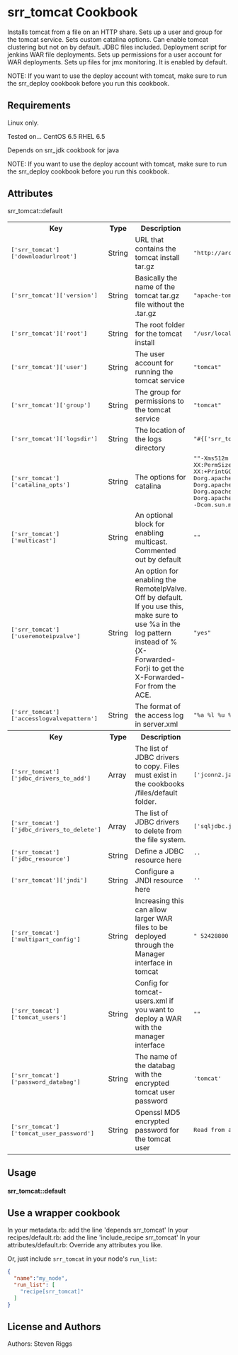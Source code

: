 srr_tomcat Cookbook
=====================
Installs tomcat from a file on an HTTP share.
Sets up a user and group for the tomcat service.
Sets custom catalina options.
Can enable tomcat clustering but not on by default.
JDBC files included.
Deployment script for jenkins WAR file deployments.
Sets up permissions for a user account for WAR deployments.
Sets up files for jmx monitoring. It is enabled by default.

NOTE: If you want to use the deploy account with tomcat,
      make sure to run the srr_deploy cookbook before you
	  run this cookbook.


Requirements
------------
Linux only.

Tested on...
CentOS 6.5
RHEL 6.5

Depends on srr_jdk cookbook for java

NOTE: If you want to use the deploy account with tomcat,
      make sure to run the srr_deploy cookbook before you
	  run this cookbook.


Attributes
----------
srr_tomcat::default

<table>
  <tr>
    <th>Key</th>
    <th>Type</th>
    <th>Description</th>
    <th>Default</th>
  </tr>
  <tr>
    <td><tt>['srr_tomcat']['downloadurlroot']</tt></td>
    <td>String</td>
    <td>URL that contains the tomcat install tar.gz</td>
    <td><tt>"http://archive.apache.org/dist/tomcat/tomcat-7/v7.0.56/bin/"</tt></td>
  </tr>
  <tr>
    <td><tt>['srr_tomcat']['version']</tt></td>
    <td>String</td>
    <td>Basically the name of the tomcat tar.gz file without the .tar.gz</td>
    <td><tt>"apache-tomcat-7.0.54"</tt></td>
  </tr>
  <tr>
    <td><tt>['srr_tomcat']['root']</tt></td>
    <td>String</td>
    <td>The root folder for the tomcat install</td>
    <td><tt>"/usr/local"</tt></td>
  </tr>
  <tr>
    <td><tt>['srr_tomcat']['user']</tt></td>
    <td>String</td>
    <td>The user account for running the tomcat service</td>
    <td><tt>"tomcat"</tt></td>
  </tr>
  <tr>
    <td><tt>['srr_tomcat']['group']</tt></td>
    <td>String</td>
    <td>The group for permissions to the tomcat service</td>
    <td><tt>"tomcat"</tt></td>
  </tr>
  <tr>
    <td><tt>['srr_tomcat']['logsdir']</tt></td>
    <td>String</td>
    <td>The location of the logs directory</td>
    <td><tt>"#{['srr_tomcat']['root']}/tomcat/logs"</tt></td>
  </tr>
  <tr>
    <td><tt>['srr_tomcat']['catalina_opts']</tt></td>
    <td>String</td>
    <td>The options for catalina</td>
    <td><tt>""-Xms512m -Xmx1536m -XX:NewSize=256m -XX:MaxNewSize=256m -XX:PermSize=256m -XX:MaxPermSize=256m -verbose:gc -XX:+PrintGCDetails -XX:+PrintGCTimeStamps -Dorg.apache.jasper.compiler.Parser.STRICT_QUOTE_ESCAPING=false -Dorg.apache.jasper.compiler.Parser.STRICT_WHITESPACE=false -Dorg.apache.tomcat.util.http.ServerCookie.ALLOW_EQUALS_IN_VALUE=true -Dorg.apache.tomcat.util.http.ServerCookie.ALLOW_HTTP_SEPARATORS_IN_V0=true -Dcom.sun.management.jmxremote.port=10080""</tt></td>
  </tr>
  <tr>
    <td><tt>['srr_tomcat']['multicast']</tt></td>
    <td>String</td>
    <td>An optional block for enabling multicast. Commented out by default</td>
    <td><tt>"<!-- COMMENTED OUT TO DISABLE MULTICAST
<Cluster className="org.apache.catalina.ha.tcp.SimpleTcpCluster"
                 channelSendOptions="8">
          <Channel className="org.apache.catalina.tribes.group.GroupChannel">
            <Membership className="org.apache.catalina.tribes.membership.McastService"
                        address="228.0.0.200"
                        port="45564"
                        frequency="500"
                        dropTime="15000"/>
          </Channel>
         </Cluster>
		 -->"</tt></td>
  </tr>
 <tr>
   <td><tt>['srr_tomcat']['useremoteipvalve']</tt></td>
   <td>String</td>
   <td>An option for enabling the RemoteIpValve. Off by default. If you use this, make sure to use %a in the log pattern instead of %{X-Forwarded-For}i to get the X-Forwarded-For from the ACE.</td>
   <td><tt>"yes"</tt></td>
 </tr>
  <tr>
    <td><tt>['srr_tomcat']['accesslogvalvepattern']</tt></td>
    <td>String</td>
    <td>The format of the access log in server.xml</td>
    <td><tt>"%a %l %u %t %r %s %b %{User-Agent}i %D"</tt></td>
  </tr>
  <tr>
    <th>Key</th>
    <th>Type</th>
    <th>Description</th>
    <th>Default</th>
  </tr>
  <tr>
    <td><tt>['srr_tomcat']['jdbc_drivers_to_add']</tt></td>
    <td>Array</td>
    <td>The list of JDBC drivers to copy. Files must exist in the cookbooks /files/default folder.</td>
    <td><tt>['jconn2.jar', 'jtds-1.2.jar', 'sqljdbc41.jar']</tt></td>
  </tr>
  <tr>
    <td><tt>['srr_tomcat']['jdbc_drivers_to_delete']</tt></td>
    <td>Array</td>
    <td>The list of JDBC drivers to delete from the file system.</td>
    <td><tt>['sqljdbc.jar']</tt></td>
  </tr>
  <tr>
    <td><tt>['srr_tomcat']['jdbc_resource']</tt></td>
    <td>String</td>
    <td>Define a JDBC resource here</td>
    <td><tt>'<!-- COMMENTED OUT
<Resource name="jdbc/common_db"
        global="jdbc/common_db"
        auth="Container"
        type="javax.sql.DataSource"
        driverClassName="com.sybase.jdbc4.jdbc.SybDriver"
        url="jdbc:sybase:Tds:SERVERNAME:5000/common_db"
        username="USERNAME"
        password="PASSWORD"
        maxActive="100"
        maxIdle="20"
        minIdle="5"
        maxWait="10000"/>
		-->'</tt></td>
  </tr>
  <tr>
    <td><tt>['srr_tomcat']['jndi']</tt></td>
    <td>String</td>
    <td>Configure a JNDI resource here</td>
    <td><tt>'<!-- COMMENTED OUT
<ResourceLink name="jdbc/RESOURCENAME"
        global="jdbc/common_db"
        auth="Container"
	type="javax.sql.DataSource" />
	-->'</tt></td>
  </tr>
  <tr>
    <td><tt>['srr_tomcat']['multipart_config']</tt></td>
    <td>String</td>
    <td>Increasing this can allow larger WAR files to be deployed through the Manager interface in tomcat</td>
    <td><tt>"    <multipart-config>
      <!-- 50MB max -->
      <max-file-size>52428800</max-file-size>
      <max-request-size>52428800</max-request-size>
      <file-size-threshold>0</file-size-threshold>
    </multipart-config>"</tt></td>
  </tr>
  <tr>
    <td><tt>['srr_tomcat']['tomcat_users']</tt></td>
    <td>String</td>
    <td>Config for tomcat-users.xml if you want to deploy a WAR with the manager interface</td>
    <td><tt>"<!--
  <role rolename="tomcat"/>
  <role rolename="role1"/>
  <user username="tomcat" password="tomcat" roles="tomcat"/>
  <user username="both" password="tomcat" roles="tomcat,role1"/>
  <user username="role1" password="tomcat" roles="role1"/>
-->"</tt></td>
  </tr>
  <tr>
    <td><tt>['srr_tomcat']['password_databag']</tt></td>
    <td>String</td>
    <td>The name of the databag with the encrypted tomcat user password</td>
    <td><tt>'tomcat'</tt></td>
  </tr>
  <tr>
    <td><tt>['srr_tomcat']['tomcat_user_password']</tt></td>
    <td>String</td>
    <td>Openssl MD5 encrypted password for the tomcat user</td>
    <td><tt>Read from an encrypted data bag</tt></td>
  </tr>
</table>




Usage
-----
#### srr_tomcat::default

## Use a wrapper cookbook ##
In your metadata.rb: add the line 'depends srr_tomcat'
In your recipes/default.rb: add the line 'include_recipe srr_tomcat'
In your attributes/default.rb: Override any attributes you like.

Or, just include `srr_tomcat` in your node's `run_list`:

```json
{
  "name":"my_node",
  "run_list": [
    "recipe[srr_tomcat]"
  ]
}
```


License and Authors
-------------------
Authors: Steven Riggs
